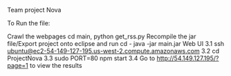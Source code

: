 
Team project Nova

To Run the file:

Crawl the webpages cd main, python get_rss.py
Recompile the jar file/Export project onto eclipse and run cd - java -jar main.jar Web UI 3.1 ssh ubuntu@ec2-54-149-127-195.us-west-2.compute.amazonaws.com 3.2 cd ProjectNova 3.3 sudo PORT=80 npm start 3.4 Go to http://54.149.127.195/?page=1 to view the results

